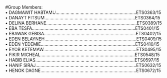 #Group Members:  
•	DAGMAWIT HABTAMU….……………………………………………………ETS0363/15  
•	DANAYT FITSUM………………………………………………………………ETS0364/15  
•	DELINA BERHANE...…………………………..……………………………….ETS0389/15  
•	EBA TESFA………………………………………...……………….……………ETS0401/15  
•	EBAWAK GEBISA……………………..………………………….…………….ETS0402/15  
•	EDEN BELAYNEH…………………...………………………….………………ETS0409/15  
•	EDEN YEDEMIE……………………..………………………………………….ETS0410/15  
•	EYOB KETEMAW………………………………………….……..……………..ETS0495/15  
•	FIKIR MICHEAL………………………………………………………………...ETS0548/15  
•	HABIB ELIAS……………………………………………………..……………..ETS0597/15  
•	HANIF SIRAJ……………………………………………………..……………...ETS0632/15  
•	HENOK DAGNE…………………………………….…………………………...ETS0672/15  
